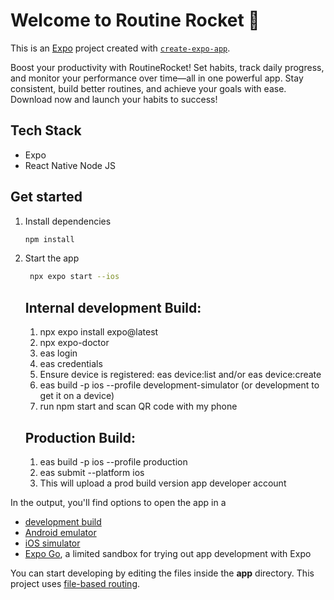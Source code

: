 # Welcome to Routine Rocket 👋

This is an [Expo](https://expo.dev) project created with [`create-expo-app`](https://www.npmjs.com/package/create-expo-app).

Boost your productivity with RoutineRocket! Set habits, track daily progress, and monitor your performance over time—all in one powerful app. Stay consistent, build better routines, and achieve your goals with ease. Download now and launch your habits to success!

## Tech Stack

- Expo
- React Native Node JS

## Get started

1. Install dependencies

   ```bash
   npm install
   ```

2. Start the app

   ```bash
    npx expo start --ios
   ```

   ## Internal development Build:

   1. npx expo install expo@latest
   2. npx expo-doctor
   3. eas login
   4. eas credentials
   5. Ensure device is registered: eas device:list and/or eas device:create
   6. eas build -p ios --profile development-simulator (or development to get it on a device)
   7. run npm start and scan QR code with my phone

   ## Production Build:

   1. eas build -p ios --profile production
   2. eas submit --platform ios
   3. This will upload a prod build version app developer account

In the output, you'll find options to open the app in a

- [development build](https://docs.expo.dev/develop/development-builds/introduction/)
- [Android emulator](https://docs.expo.dev/workflow/android-studio-emulator/)
- [iOS simulator](https://docs.expo.dev/workflow/ios-simulator/)
- [Expo Go](https://expo.dev/go), a limited sandbox for trying out app development with Expo

You can start developing by editing the files inside the **app** directory. This project uses [file-based routing](https://docs.expo.dev/router/introduction).
